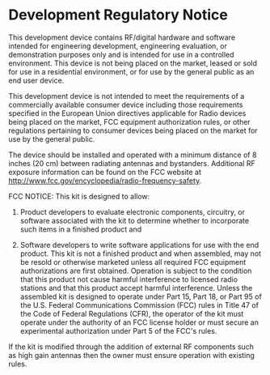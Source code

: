 # Development Regulatory Notice

This development device contains RF/digital hardware and software intended for engineering development, engineering evaluation, or demonstration purposes only and is intended for use in a controlled environment. This device is not being placed on the market, leased or sold for use in a residential environment, or for use by the general public as an end user device.

This development device is not intended to meet the requirements of a commercially available consumer device including those requirements specified in the European Union directives applicable for Radio devices being placed on the market, FCC equipment authorization rules, or other regulations pertaining to consumer devices being placed on the market for use by the general public.

The device should be installed and operated with a minimum distance of 8 inches (20 cm) between radiating antennas and bystanders. Additional RF exposure information can be found on the FCC website at http://www.fcc.gov/encyclopedia/radio-frequency-safety.

FCC NOTICE: This kit is designed to allow:

1. Product developers to evaluate electronic components, circuitry, or software associated with the kit to determine whether to incorporate such items in a finished product and

2. Software developers to write software applications for use with the end product. This kit is not a finished product and when assembled, may not be resold or otherwise marketed unless all required FCC equipment authorizations are first obtained. Operation is subject to the condition that this product not cause harmful interference to licensed radio stations and that this product accept harmful interference. Unless the assembled kit is designed to operate under Part 15, Part 18, or Part 95 of the U.S. Federal Communications Commission (FCC) rules in Title 47 of the Code of Federal Regulations (CFR), the operator of the kit must operate under the authority of an FCC license holder or must secure an experimental authorization under Part 5 of the FCC's rules.

If the kit is modified through the addition of external RF components such as high gain antennas then the owner must ensure operation with existing rules. 
